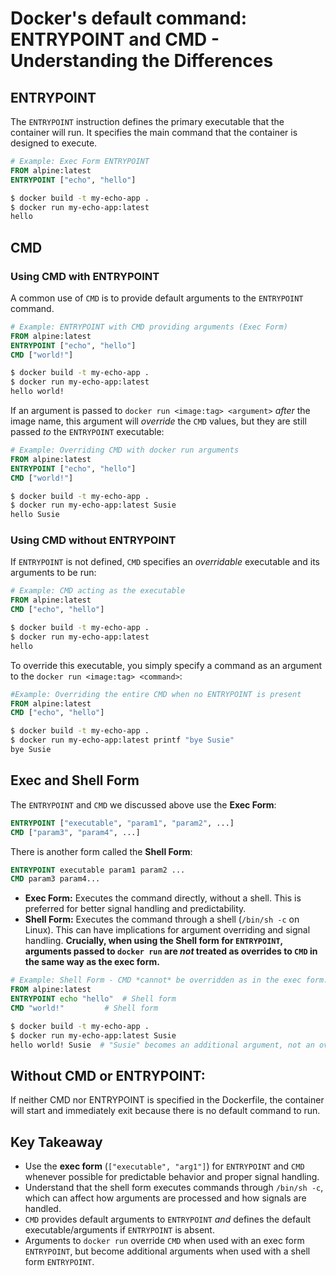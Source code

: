 
# Docker's default command: ENTRYPOINT and CMD - Understanding the Differences

## ENTRYPOINT

The `ENTRYPOINT` instruction defines the primary executable that the container will run.  It specifies the main command that the container is designed to execute.

```dockerfile
# Example: Exec Form ENTRYPOINT
FROM alpine:latest
ENTRYPOINT ["echo", "hello"]
```

```bash
$ docker build -t my-echo-app .
$ docker run my-echo-app:latest
hello
```

## CMD

### Using CMD with ENTRYPOINT

A common use of `CMD` is to provide default arguments to the `ENTRYPOINT` command.

```dockerfile
# Example: ENTRYPOINT with CMD providing arguments (Exec Form)
FROM alpine:latest
ENTRYPOINT ["echo", "hello"]
CMD ["world!"]
```

```bash
$ docker build -t my-echo-app .
$ docker run my-echo-app:latest
hello world!
```

If an argument is passed to `docker run <image:tag> <argument>` *after* the image name, this argument will *override* the `CMD` values, but they are still passed *to* the `ENTRYPOINT` executable:

```dockerfile
# Example: Overriding CMD with docker run arguments
FROM alpine:latest
ENTRYPOINT ["echo", "hello"]
CMD ["world!"]
```

```bash
$ docker build -t my-echo-app .
$ docker run my-echo-app:latest Susie
hello Susie
```

### Using CMD without ENTRYPOINT

If `ENTRYPOINT` is not defined, `CMD` specifies an *overridable* executable and its arguments to be run:

```dockerfile
# Example: CMD acting as the executable
FROM alpine:latest
CMD ["echo", "hello"]
```

```bash
$ docker build -t my-echo-app .
$ docker run my-echo-app:latest
hello
```

To override this executable, you simply specify a command as an argument to the `docker run <image:tag> <command>`:

```dockerfile
#Example: Overriding the entire CMD when no ENTRYPOINT is present
FROM alpine:latest
CMD ["echo", "hello"]
```

```bash
$ docker build -t my-echo-app .
$ docker run my-echo-app:latest printf "bye Susie"
bye Susie
```

## Exec and Shell Form

The `ENTRYPOINT` and `CMD` we discussed above use the **Exec Form**:

```dockerfile
ENTRYPOINT ["executable", "param1", "param2", ...]
CMD ["param3", "param4", ...]
```

There is another form called the **Shell Form**:

```dockerfile
ENTRYPOINT executable param1 param2 ...
CMD param3 param4...
```

*   **Exec Form:** Executes the command directly, without a shell. This is preferred for better signal handling and predictability.
*   **Shell Form:** Executes the command through a shell (`/bin/sh -c` on Linux). This can have implications for argument overriding and signal handling.  **Crucially, when using the Shell form for `ENTRYPOINT`, arguments passed to `docker run` are *not* treated as overrides to `CMD` in the same way as the exec form.**

```dockerfile
# Example: Shell Form - CMD *cannot* be overridden as in the exec form.
FROM alpine:latest
ENTRYPOINT echo "hello"  # Shell form
CMD "world!"         # Shell form
```

```bash
$ docker build -t my-echo-app .
$ docker run my-echo-app:latest Susie
hello world! Susie  # "Susie" becomes an additional argument, not an override.
```



## Without CMD or ENTRYPOINT:

If neither CMD nor ENTRYPOINT is specified in the Dockerfile, the container will start and immediately exit because there is no default command to run.



## Key Takeaway

*   Use the **exec form** (`["executable", "arg1"]`) for `ENTRYPOINT` and `CMD` whenever possible for predictable behavior and proper signal handling.
*   Understand that the shell form executes commands through `/bin/sh -c`, which can affect how arguments are processed and how signals are handled.
*   `CMD` provides default arguments to `ENTRYPOINT` *and* defines the default executable/arguments if `ENTRYPOINT` is absent.
*   Arguments to `docker run` override `CMD` when used with an exec form `ENTRYPOINT`, but become additional arguments when used with a shell form `ENTRYPOINT`.
